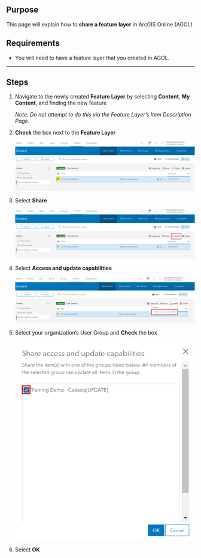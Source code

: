 ## Purpose

This page will explain how to **share a feature layer** in ArcGIS Online (AGOL) 

## Requirements

* You will need to have a feature layer that you created in AGOL.


-----

## Steps

1. Navigate to the newly created **Feature Layer** by selecting **Content**, **My Content**, and finding the new feature

    *Note: Do not attempt to do this via the Feature Layer’s Item Description Page.*

1. **Check** the box next to the **Feature Layer**

    ![](imgs/image3.png)

1. Select **Share**

    ![](imgs/image2.png)

1. Select **Access and update capabilities**

    ![](imgs/image1.png)

1. Select your organization’s User Group and **Check** the box

    ![](imgs/image4.png)


1. Select **OK**


